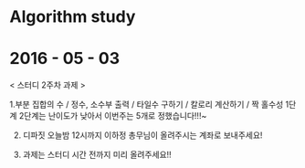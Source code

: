 # Algorithm study
# 2016 - 05 - 03

< 스터디 2주차 과제 >

1.부분 집합의 수 / 정수, 소수부 출력 / 타일수 구하기 / 칼로리 계산하기 / 짝 홀수성
1단계 2단계는 난이도가 낮아서 이번주는 5개로 정했습니다!!!~

2. 디파짓 오늘밤 12시까지 
   이하정 총무님이 올려주시는 계좌로 
   보내주세요!

3. 과제는 스터디 시간 전까지 미리 올려주세요!! 
